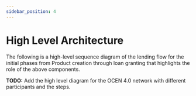 ```yaml
---
sidebar_position: 4
---
```


# High Level Architecture

The following is a high-level sequence diagram of the lending flow for the initial phases from Product creation through loan granting that highlights the role of the above components. 

**TODO:** Add the high level diagram for the OCEN 4.0 network with different participants and the steps. 

